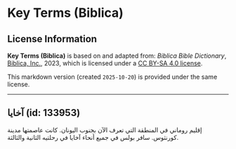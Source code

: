 # Key Terms (Biblica)

## License Information

**Key Terms (Biblica)** is based on and adapted from: _Biblica Bible Dictionary_, [Biblica, Inc.](https://www.biblica.com/), 2023, which is licensed under a [CC BY-SA 4.0 license](https://creativecommons.org/licenses/by-sa/4.0/legalcode.en).

This markdown version (created `2025-10-20`) is provided under the same license.



--------------------------------

## آخايا (id: 133953)

إقليم روماني في المنطقة التي تعرف الآن بجنوب اليونان. كانت عاصمتها مدينة كورنثوس. سافر بولس في جميع أنحاء آخايا في رحلتيه الثانية والثالثة.


